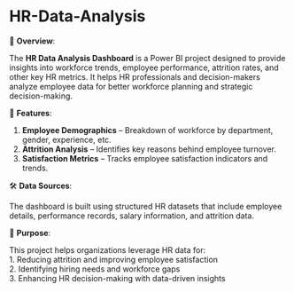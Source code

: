 # HR-Data-Analysis

📌 **Overview**:

The **HR Data Analysis Dashboard** is a Power BI project designed to provide insights into workforce trends, employee performance, attrition rates, and other key HR metrics. It helps      HR professionals and decision-makers analyze employee data for better workforce planning and strategic decision-making.  

🔹 **Features**:

1. **Employee Demographics** – Breakdown of workforce by department, gender, experience, etc.  
2. **Attrition Analysis** – Identifies key reasons behind employee turnover.  
3. **Satisfaction Metrics** – Tracks employee satisfaction indicators and trends.  

🛠️ **Data Sources**:

The dashboard is built using structured HR datasets that include employee details, performance records, salary information, and attrition data.  

🎯 **Purpose**:  

This project helps organizations leverage HR data for:  
    1. Reducing attrition and improving employee satisfaction  
    2. Identifying hiring needs and workforce gaps  
    3. Enhancing HR decision-making with data-driven insights  
